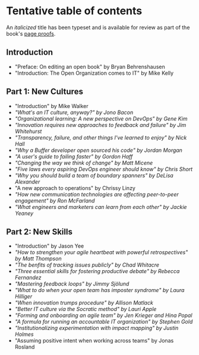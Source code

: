 # Tentative table of contents

An _italicized_ title has been typeset and is available for review as part of the book's [page proofs](https://github.com/open-organization-ambassadors/open-org-it-culture).

## Introduction

* "Preface: On editing an open book" by Bryan Behrenshausen
* "Introduction: The Open Organization comes to IT" by Mike Kelly

## Part 1: New Cultures

* "Introduction" by Mike Walker
* _"What's an IT culture, anyway?" by Jono Bacon_
* _"Organizational learning: A new perspective on DevOps" by Gene Kim_
* _"Innovation requires new approaches to feedback and failure" by Jim Whitehurst_
* _"Transparency, failure, and other things I've learned to enjoy" by Nick Hall_
* _"Why a Buffer developer open sourced his code" by Jordan Morgan_
* _"A user's guide to failing faster" by Gordon Haff_
* _"Changing the way we think of change" by Matt Micene_
* _"Five laws every aspiring DevOps engineer should know" by Chris Short_
* _"Why you should build a team of boundary spanners" by DeLisa Alexander_
* "A new approach to operations" by Chrissy Linzy
* _"How new communication technologies are affecting peer-to-peer engagement" by Ron McFarland_
* _"What engineers and marketers can learn from each other" by Jackie Yeaney_

## Part 2: New Skills

* "Introduction" by Jason Yee
* _"How to strengthen your agile heartbeat with powerful retrospectives" by Matt Thompson_
* _"The benfits of tracking issues publicly" by Chad Whitacre_
* _"Three essential skills for fostering productive debate" by Rebecca Fernandez_
* _"Mastering feedback loops" by Jimmy Sjölund_
* _"What to do when your open team has imposter syndrome" by Laura Hilliger_
* _"When innovation trumps procedure" by Allison Matlack_
* _"Better IT culture via the Socratic method" by Lauri Apple_
* _"Forming and onboarding an agile team" by Jen Krieger and Hina Popal_
* _"A formula for running an accountable IT organization" by Stephen Gold_
* _"Institutionalizing experimentation with impact mapping" by Justin Holmes_
* "Assuming positive intent when working across teams" by Jonas Rosland
